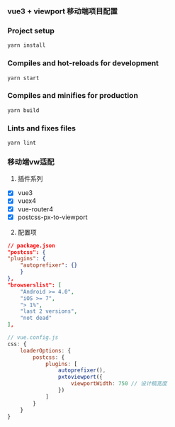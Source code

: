 ### vue3 + viewport 移动端项目配置

### Project setup
```
yarn install
```

### Compiles and hot-reloads for development
```
yarn start
```

### Compiles and minifies for production
```
yarn build
```

### Lints and fixes files
```
yarn lint
```

### 移动端vw适配
1. 插件系列
- [x] vue3
- [x] vuex4
- [x] vue-router4
- [x] postcss-px-to-viewport

2. 配置项
```json
// package.json
"postcss": {
"plugins": {
    "autoprefixer": {}
	}
},
"browserslist": [
	"Android >= 4.0",
	"iOS >= 7",
	"> 1%",
	"last 2 versions",
	"not dead"
],
```
```js
// vue.config.js
css: {
	loaderOptions: {
		postcss: {
			plugins: [
				autoprefixer(),
				pxtoviewport({
					viewportWidth: 750 // 设计稿宽度
				})
			]
		}
	}
}
```